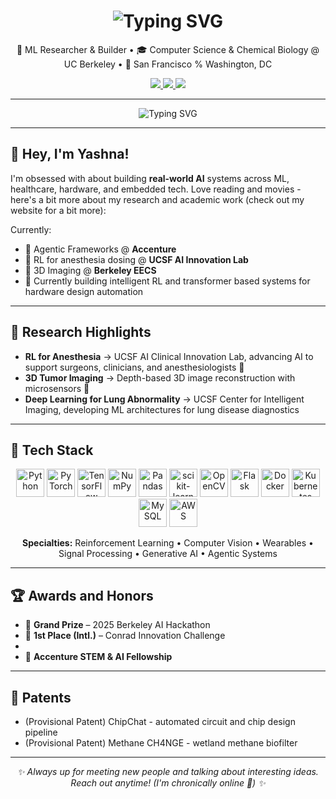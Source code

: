 <h1 align="center">
  <img src="https://readme-typing-svg.demolab.com?font=Bungee+Shade&size=33&pause=1000&color=2300B8&background=FAD3FF&center=true&vCenter=true&width=435&lines=Yashna+Hasija" alt="Typing SVG" />
</h1>

<p align="center">
  🧠 ML Researcher & Builder • 🎓 Computer Science & Chemical Biology @ UC Berkeley • 🌉 San Francisco % Washington, DC
</p>

<p align="center">
  <a href="mailto:yashnahasija@berkeley.edu">
    <img src="https://img.shields.io/badge/Email-FAD3FF?style=for-the-badge&logo=gmail&logoColor=2300B8" />
  </a>
  <a href="https://yashna.me" target="_blank">
    <img src="https://img.shields.io/badge/Website-2300B8?style=for-the-badge&logo=firefox&logoColor=FAD3FF" />
  </a>
  <a href="https://linkedin.com/in/yashnahasija" target="_blank">
    <img src="https://img.shields.io/badge/LinkedIn-FAD3FF?style=for-the-badge&logo=linkedin&logoColor=2300B8" />
  </a>
</p>

---

<p align="center">
  <img src="https://readme-typing-svg.demolab.com?font=Bungee+Inline&size=27&pause=1000&color=FAD3FF&background=FAD3FF00&center=true&vCenter=true&width=700&lines=ML+for+Hardware%2C+Healthcare%2C+and+Beyond" alt="Typing SVG" />
</p>

---

## 👋 Hey, I'm Yashna!

I'm obsessed with about building **real-world AI** systems across ML, healthcare, hardware, and embedded tech. Love reading and movies - here's a bit more about my research and academic work (check out my website for a bit more):

Currently:

- 🤖 Agentic Frameworks @ **Accenture**
- 💉 RL for anesthesia dosing @ **UCSF AI Innovation Lab**
- 🧠 3D Imaging @ **Berkeley EECS**
- 🔬 Currently building intelligent RL and transformer based systems for hardware design automation

---

## 🔬 Research Highlights

- **RL for Anesthesia** → UCSF AI Clinical Innovation Lab, advancing AI to support surgeons, clinicians, and anesthesiologists 💊   
- **3D Tumor Imaging** → Depth-based 3D image reconstruction with microsensors 🧠
- **Deep Learning for Lung Abnormality** → UCSF Center for Intelligent Imaging, developing ML architectures for lung disease diagnostics

---

## 🧰 Tech Stack

<p align="center">
  <img src="https://cdn.jsdelivr.net/gh/devicons/devicon/icons/python/python-original.svg" title="Python" width="45"/>
  <img src="https://cdn.jsdelivr.net/gh/devicons/devicon/icons/pytorch/pytorch-original.svg" title="PyTorch" width="45"/>
  <img src="https://cdn.jsdelivr.net/gh/devicons/devicon/icons/tensorflow/tensorflow-original.svg" title="TensorFlow" width="45"/>
  <img src="https://cdn.jsdelivr.net/gh/devicons/devicon/icons/numpy/numpy-original.svg" title="NumPy" width="45"/>
  <img src="https://cdn.jsdelivr.net/gh/devicons/devicon/icons/pandas/pandas-original.svg" title="Pandas" width="45"/>
  <img src="https://cdn.jsdelivr.net/gh/devicons/devicon/icons/scikitlearn/scikitlearn-original.svg" title="scikit-learn" width="45"/>
  <img src="https://cdn.jsdelivr.net/gh/devicons/devicon/icons/opencv/opencv-original.svg" title="OpenCV" width="45"/>
  <img src="https://cdn.jsdelivr.net/gh/devicons/devicon/icons/flask/flask-original.svg" title="Flask" width="45"/>
  <img src="https://cdn.jsdelivr.net/gh/devicons/devicon/icons/docker/docker-original.svg" title="Docker" width="45"/>
  <img src="https://cdn.jsdelivr.net/gh/devicons/devicon/icons/kubernetes/kubernetes-plain.svg" title="Kubernetes" width="45"/>
  <img src="https://cdn.jsdelivr.net/gh/devicons/devicon/icons/mysql/mysql-original.svg" title="MySQL" width="45"/>
  <img src="https://cdn.jsdelivr.net/gh/devicons/devicon/icons/amazonwebservices/amazonwebservices-original.svg" title="AWS" width="45"/>
</p>

<p align="center">
  <b>Specialties:</b> Reinforcement Learning • Computer Vision • Wearables • Signal Processing • Generative AI • Agentic Systems  
</p>

---

## 🏆 Awards and Honors

- 🥇 **Grand Prize** – 2025 Berkeley AI Hackathon 
- 🧠 **1st Place (Intl.)** – Conrad Innovation Challenge
- 
- 🤖 **Accenture STEM & AI Fellowship** 

---

## 📜 Patents

- (Provisional Patent) ChipChat - automated circuit and chip design pipeline
- (Provisional Patent) Methane CH4NGE - wetland methane biofilter

---


<p align="center"><i>✨ Always up for meeting new people and talking about interesting ideas. Reach out anytime! (I'm chronically online 🫥) ✨</i></p>
